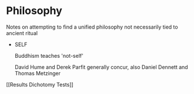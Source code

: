 # Philosophy

Notes on attempting to find a unified philosophy not necessarily tied to ancient ritual

- SELF

    Buddhism teaches 'not-self'

    David Hume and Derek Parfit generally concur, also Daniel Dennett and Thomas Metzinger

[[Results   Dichotomy Tests]]
